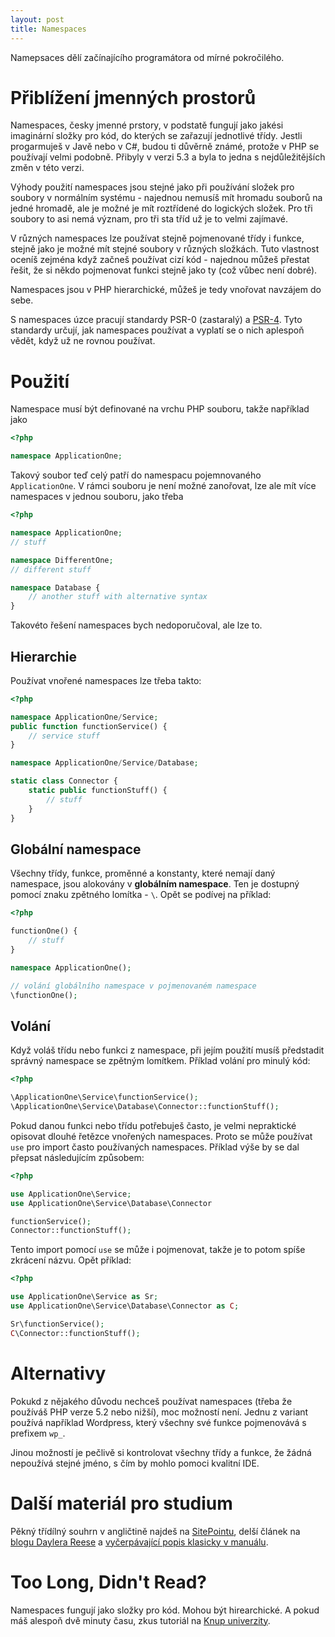 ```yaml
---
layout: post
title: Namespaces
---
```


Namepsaces dělí začínajícího programátora od mírné pokročilého.

# Přiblížení jmenných prostorů

Namespaces, česky jmenné prstory, v podstatě fungují jako jakési imaginární složky pro kód, do kterých se zařazují jednotlivé třídy. Jestli progarmuješ v Javě nebo v C#, budou ti důvěrně známé, protože v PHP se používají velmi podobně. Přibyly v verzi 5.3 a byla to jedna s nejdůležitějších změn v této verzi.

Výhody použití namespaces jsou stejné jako při používání složek pro soubory v normálním systému - najednou nemusíš mít hromadu souborů na jedné hromadě, ale je možné je mít roztřídené do logických složek. Pro tři soubory to asi nemá význam, pro tři sta tříd už je to velmi zajímavé.

V různých namespaces lze používat stejně pojmenované třídy i funkce, stejně jako je možné mít stejné soubory v různých složkách. Tuto vlastnost oceníš zejména když začneš používat cizí kód - najednou můžeš přestat řešit, že si někdo pojmenovat funkci stejně jako ty (což vůbec není dobré).

Namespaces jsou v PHP hierarchické, můžeš je tedy vnořovat navzájem do sebe.

S namespaces úzce pracují standardy PSR-0 (zastaralý) a [PSR-4](http://jakpsatphp.cz/PSR4/). Tyto standardy určují, jak namespaces používat a vyplatí se o nich aplespoň vědět, když už ne rovnou používat.

# Použití

Namespace musí být definované na vrchu PHP souboru, takže například jako

```php
<?php

namespace ApplicationOne;
```

Takový soubor teď celý patří do namespacu pojemnovaného `ApplicationOne`. V rámci souboru je není možné zanořovat, lze ale mít více namespaces v jednou souboru, jako třeba

```php
<?php

namespace ApplicationOne;
// stuff

namespace DifferentOne;
// different stuff

namespace Database {
	// another stuff with alternative syntax
}
```

Takovéto řešení namespaces bych nedoporučoval, ale lze to.

## Hierarchie

Používat vnořené namespaces lze třeba takto:

```php
<?php

namespace ApplicationOne/Service;
public function functionService() {
	// service stuff
}

namespace ApplicationOne/Service/Database;

static class Connector {
	static public functionStuff() {
		// stuff
	}
}
```

## Globální namespace

Všechny třídy, funkce, proměnné a konstanty, které nemají daný namespace, jsou alokovány v **globálním namespace**. Ten je dostupný pomocí znaku zpětného lomítka - `\`. Opět se podívej na příklad:

```php
<?php

functionOne() {
	// stuff
}

namespace ApplicationOne();

// volání globálního namespace v pojmenovaném namespace
\functionOne();
```

## Volání

Když voláš třídu nebo funkci z namespace, při jejím použití musíš předstadit správný namespace se zpětným lomítkem. Příklad volání pro minulý kód:

```php
<?php

\ApplicationOne\Service\functionService();
\ApplicationOne\Service\Database\Connector::functionStuff();
```

Pokud danou funkci nebo třídu potřebuješ často, je velmi nepraktické opisovat dlouhé řetězce vnořených namespaces. Proto se může používat `use` pro import často používaných namespaces. Příklad výše by se dal přepsat následujícím způsobem:

```php
<?php

use ApplicationOne\Service;
use ApplicationOne\Service\Database\Connector

functionService();
Connector::functionStuff();
```

Tento import pomocí `use` se může i pojmenovat, takže je to potom spíše zkrácení názvu. Opět příklad:

```php
<?php

use ApplicationOne\Service as Sr;
use ApplicationOne\Service\Database\Connector as C;

Sr\functionService();
C\Connector::functionStuff();
```


# Alternativy

Pokukd z nějakého důvodu nechceš používat namespaces (třeba že používáš PHP verze 5.2 nebo nižší), moc možností není. Jednu z variant používá například Wordpress, který všechny své funkce pojmenovává s prefixem `wp_`.

Jinou možností je pečlivě si kontrolovat všechny třídy a funkce, že žádná nepoužívá stejné jméno, s čím by mohlo pomoci kvalitní IDE.

# Další materiál pro studium
Pěkný třídílný souhrn v angličtině najdeš na [SitePointu](https://www.sitepoint.com/php-53-namespaces-basics/), delší článek na [blogu Daylera Reese](https://daylerees.com/php-namespaces-explained/) a [vyčerpávající popis klasicky v manuálu](https://secure.php.net/manual/en/language.namespaces.php).

# Too Long, Didn't Read?
 Namespaces fungují jako složky pro kód. Mohou být hirearchické. A pokud máš alespoň dvě minuty času, zkus tutoriál na [Knup univerzity](https://knpuniversity.com/screencast/php-namespaces-in-120-seconds/namespaces).